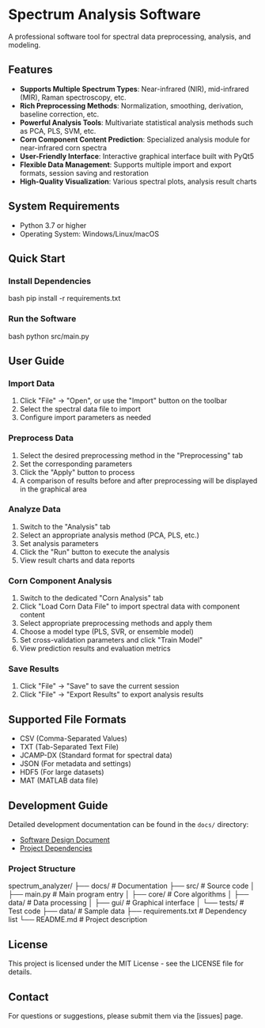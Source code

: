 # Spectrum Analysis Software

A professional software tool for spectral data preprocessing, analysis, and modeling.

## Features

- **Supports Multiple Spectrum Types**: Near-infrared (NIR), mid-infrared (MIR), Raman spectroscopy, etc.
- **Rich Preprocessing Methods**: Normalization, smoothing, derivation, baseline correction, etc.
- **Powerful Analysis Tools**: Multivariate statistical analysis methods such as PCA, PLS, SVM, etc.
- **Corn Component Content Prediction**: Specialized analysis module for near-infrared corn spectra
- **User-Friendly Interface**: Interactive graphical interface built with PyQt5
- **Flexible Data Management**: Supports multiple import and export formats, session saving and restoration
- **High-Quality Visualization**: Various spectral plots, analysis result charts

## System Requirements

- Python 3.7 or higher
- Operating System: Windows/Linux/macOS

## Quick Start

### Install Dependencies

bash
pip install -r requirements.txt


### Run the Software

bash
python src/main.py


## User Guide

### Import Data

1. Click "File" -> "Open", or use the "Import" button on the toolbar
2. Select the spectral data file to import
3. Configure import parameters as needed

### Preprocess Data

1. Select the desired preprocessing method in the "Preprocessing" tab
2. Set the corresponding parameters
3. Click the "Apply" button to process
4. A comparison of results before and after preprocessing will be displayed in the graphical area

### Analyze Data

1. Switch to the "Analysis" tab
2. Select an appropriate analysis method (PCA, PLS, etc.)
3. Set analysis parameters
4. Click the "Run" button to execute the analysis
5. View result charts and data reports

### Corn Component Analysis

1. Switch to the dedicated "Corn Analysis" tab
2. Click "Load Corn Data File" to import spectral data with component content
3. Select appropriate preprocessing methods and apply them
4. Choose a model type (PLS, SVR, or ensemble model)
5. Set cross-validation parameters and click "Train Model"
6. View prediction results and evaluation metrics

### Save Results

1. Click "File" -> "Save" to save the current session
2. Click "File" -> "Export Results" to export analysis results

## Supported File Formats

- CSV (Comma-Separated Values)
- TXT (Tab-Separated Text File)
- JCAMP-DX (Standard format for spectral data)
- JSON (For metadata and settings)
- HDF5 (For large datasets)
- MAT (MATLAB data file)

## Development Guide

Detailed development documentation can be found in the `docs/` directory:

- [Software Design Document](docs/design.md)
- [Project Dependencies](docs/requirements.md)

### Project Structure


spectrum_analyzer/
├── docs/                   # Documentation
├── src/                    # Source code
│   ├── main.py             # Main program entry
│   ├── core/               # Core algorithms
│   ├── data/               # Data processing
│   ├── gui/                # Graphical interface
│   └── tests/              # Test code
├── data/                   # Sample data
├── requirements.txt        # Dependency list
└── README.md               # Project description


## License

This project is licensed under the MIT License - see the LICENSE file for details.

## Contact

For questions or suggestions, please submit them via the [issues] page.
